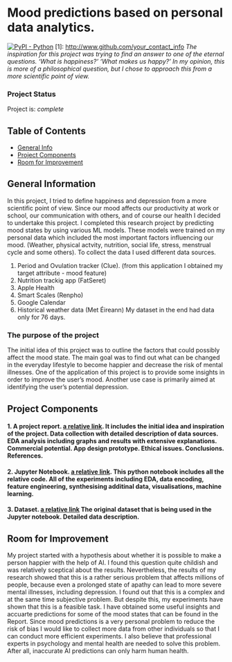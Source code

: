 # Mood predictions based on personal data analytics.

[![PyPI - Python](https://img.shields.io/pypi/pyversions/iconsdk?logo=pypi)](https://pypi.org/project/iconsdk)
[1]: http://www.github.com/your_contact_info
_The inspiration for this project was trying to find an answer to one of the eternal questions. ‘What is happiness?’ ‘What makes us happy?’ In my opinion, this is more of a philosophical question, but I chose to approach this from a more scientific point of view._ 

### Project Status
Project is: _complete_

## Table of Contents
* [General Info](#general-information)
* [Project Components](#project-components)
* [Room for Improvement](#room-for-improvement)

## General Information
In this project, I tried to define happiness and depression from a more scientific point of view. 
Since our mood affects our productivity at work or school, our communication with others, and of course our health I decided to undertake this project.
I completed this research project by predicting mood states by using various ML models. These models were trained on my personal data which included the most important factors influencing our mood. (Weather, physical actvity, nutrition, social life, stress, menstrual cycle and some others). 
To collect the data I used different data sources.
1. Period and Ovulation tracker (Clue). (from this application I obtained my target attribute - mood feature)
2. Nutrition trackig app (FatSeret)
3. Apple Health
4. Smart Scales (Renpho)
5. Google Calendar
6. Historical weather data (Met Éireann)
My dataset in the end had data only for 76 days.

### The purpose of the project
The initial idea of this project was to outline the factors that could possibly affect the mood state. The main goal was to find out what can be changed in the everyday lifestyle to become happier and decrease the risk of mental illnesses.
One of the application of this project is to provide some insights in order to improve the user’s mood.
Another use case is primarily aimed at identifying the user’s potential depression.

## Project Components 
#### 1. A project report. [a relative link](Report.pdf). It includes the initial idea and inspiration of the project. Data collection with detailed description of data sources. EDA analysis including graphs and results with extensive explanations. Commercial potential. App design prototype. Ethical issues. Conclusions. References.
#### 2. Jupyter Notebook. [a relative link](Mood_Analysis.ipynb). This python notebook includes all the relative code. All of the experiments including EDA, data encoding, feature engineering, synthesising additinal data, visualisations, machine learning. 
#### 3. Dataset. [a relative link](personal_data_merged.csv) The original dataset that is being used in the Jupyter notebook. Detailed data description. 

## Room for Improvement
My project started with a hypothesis about whether it is possible to make a person happier with the help of AI. I found this question quite childish and was relatively sceptical about the results. Nevertheless, the results of my research showed that this is a rather serious problem that affects millions of people, because even a prolonged state of apathy can lead to more severe mental illnesses, including depression.
I found out that this is a complex and at the same time subjective problem. But despite this, my experiments have shown that this is a feasible task. I have obtained some useful insights and accuarte predictions for some of the mood states that can be found in the Report. 
Since mood predictions is a very personal problem to reduce the risk of bias I would like to collect more data from other individuals so that I can conduct more efficient experiments. I also believe that professional experts in psychology and mental health are needed to solve this problem. After all, inaccurate AI predictions can only harm human health.
